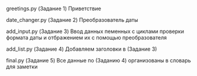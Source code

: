 greetings.py (Задание 1)
Приветствие

date_changer.py (Задание 2)
Преобразователь даты

add_input.py (Задание 3)
Ввод данных пеменных с циклами  проверки формата даты 
и отбражением их с помощью преобразователя

add_list.py (Задание 4)
Добавляем заголовки в (Задание 3)

final.py (Задание 5)
Все данные по (Заданию 4) организованы в словарь для заметки
